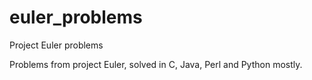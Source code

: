 # euler_problems
Project Euler problems

Problems from project Euler, solved in C, Java, Perl and Python mostly. 
